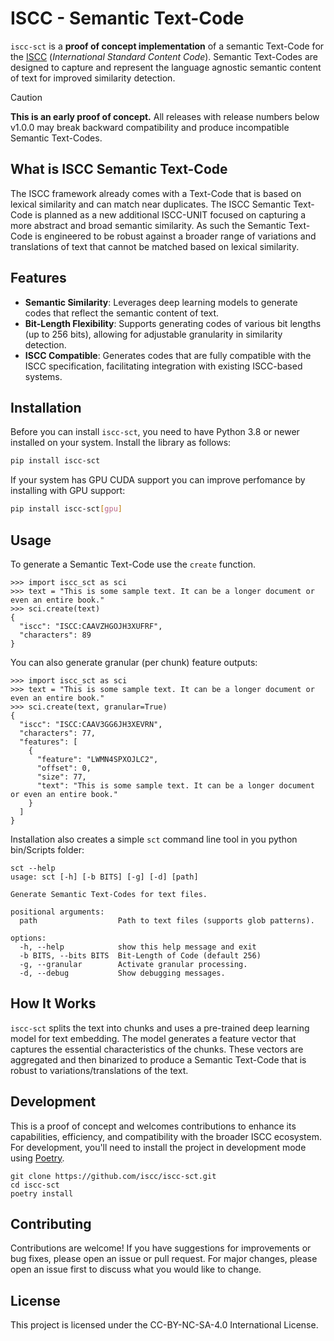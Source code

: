# ISCC - Semantic Text-Code

`iscc-sct` is a **proof of concept implementation** of a semantic Text-Code for the [ISCC](https://core.iscc.codes)
(*International Standard Content Code*). Semantic Text-Codes are designed to capture and represent the language
agnostic semantic content of text for improved similarity detection.

> [!CAUTION]
> **This is an early proof of concept.** All releases with release numbers below v1.0.0 may break backward
> compatibility and produce incompatible Semantic Text-Codes.

## What is ISCC Semantic Text-Code

The ISCC framework already comes with a Text-Code that is based on lexical similarity and can match near duplicates.
The ISCC Semantic Text-Code is planned as a new additional ISCC-UNIT focused on capturing a more abstract and broad
semantic similarity. As such the Semantic Text-Code is engineered to be robust against a broader range of variations
and translations of text that cannot be matched based on lexical similarity.

## Features

- **Semantic Similarity**: Leverages deep learning models to generate codes that reflect the semantic content of text.
- **Bit-Length Flexibility**: Supports generating codes of various bit lengths (up to 256 bits), allowing for
  adjustable granularity in similarity detection.
- **ISCC Compatible**: Generates codes that are fully compatible with the ISCC specification, facilitating integration
  with existing ISCC-based systems.

## Installation

Before you can install `iscc-sct`, you need to have Python 3.8 or newer installed on your system. Install the library
as follows:

```bash
pip install iscc-sct
```

If your system has GPU CUDA support you can improve perfomance by installing with GPU support:

```bash
pip install iscc-sct[gpu]
```

## Usage

To generate a Semantic Text-Code use the `create` function.

```python-repl
>>> import iscc_sct as sci
>>> text = "This is some sample text. It can be a longer document or even an entire book."
>>> sci.create(text)
{
  "iscc": "ISCC:CAAVZHGOJH3XUFRF",
  "characters": 89
}
```

You can also generate granular (per chunk) feature outputs:

```python-repl
>>> import iscc_sct as sci
>>> text = "This is some sample text. It can be a longer document or even an entire book."
>>> sci.create(text, granular=True)
{
  "iscc": "ISCC:CAAV3GG6JH3XEVRN",
  "characters": 77,
  "features": [
    {
      "feature": "LWMN4SPXOJLC2",
      "offset": 0,
      "size": 77,
      "text": "This is some sample text. It can be a longer document or even an entire book."
    }
  ]
}
```

Installation also creates a simple `sct` command line tool in you python bin/Scripts folder:

```shell
sct --help
usage: sct [-h] [-b BITS] [-g] [-d] [path]

Generate Semantic Text-Codes for text files.

positional arguments:
  path                  Path to text files (supports glob patterns).

options:
  -h, --help            show this help message and exit
  -b BITS, --bits BITS  Bit-Length of Code (default 256)
  -g, --granular        Activate granular processing.
  -d, --debug           Show debugging messages.
````

## How It Works

`iscc-sct` splits the text into chunks and uses a pre-trained deep learning model for text embedding. The model
generates a feature vector that captures the essential characteristics of the chunks. These vectors are aggregated and
then binarized to produce a Semantic Text-Code that is robust to variations/translations of the text.

## Development

This is a proof of concept and welcomes contributions to enhance its capabilities, efficiency, and compatibility with
the broader ISCC ecosystem. For development, you'll need to install the project in development mode using
[Poetry](https://python-poetry.org).

```shell
git clone https://github.com/iscc/iscc-sct.git
cd iscc-sct
poetry install
```

## Contributing

Contributions are welcome! If you have suggestions for improvements or bug fixes, please open an issue or pull request.
For major changes, please open an issue first to discuss what you would like to change.

## License

This project is licensed under the CC-BY-NC-SA-4.0 International License.
